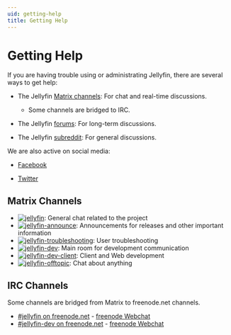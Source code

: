 ```yaml
---
uid: getting-help
title: Getting Help
---
```


# Getting Help

If you are having trouble using or administrating Jellyfin, there are several ways to get help:

* The Jellyfin [Matrix channels](https://matrix.to/#/+jellyfin:matrix.org): For chat and real-time discussions.
  * Some channels are bridged to IRC.

* The Jellyfin [forums](https://forum.jellyfin.org): For long-term discussions.

* The Jellyfin [subreddit](https://www.reddit.com/r/jellyfin): For general discussions.

We are also active on social media:

* [Facebook](https://www.facebook.com/Jellyfin-319514125331205)

* [Twitter](https://twitter.com/jellyfin)

## Matrix Channels

* <a href="https://matrix.to/#/#jellyfin:matrix.org"><img alt="jellyfin" src="https://img.shields.io/matrix/jellyfin:matrix.org.svg?logo=matrix&label=jellyfin"></a>: General chat related to the project
* <a href="https://matrix.to/#/#jellyfin-announce:matrix.org"><img alt="jellyfin-announce" src="https://img.shields.io/matrix/jellyfin-announce:matrix.org.svg?logo=matrix&label=jellyfin-announce"></a>: Announcements for releases and other important information
* <a href="https://matrix.to/#/#jellyfin-troubleshooting:matrix.org"><img alt="jellyfin-troubleshooting" src="https://img.shields.io/matrix/jellyfin-troubleshooting:matrix.org.svg?logo=matrix&label=jellyfin-troubleshooting"></a>: User troubleshooting
* <a href="https://matrix.to/#/#jellyfin-dev:matrix.org"><img alt="jellyfin-dev" src="https://img.shields.io/matrix/jellyfin-dev:matrix.org.svg?logo=matrix&label=jellyfin-dev"></a>: Main room for development communication
* <a href="https://matrix.to/#/#jellyfin-app-dev:matrix.org"><img alt="jellyfin-dev-client" src="https://img.shields.io/matrix/jellyfin-app-dev:matrix.org.svg?logo=matrix&label=jellyfin-dev-client"></a>: Client and Web development
* <a href="https://matrix.to/#/#jellyfin-offtopic:matrix.org"><img alt="jellyfin-offtopic" src="https://img.shields.io/matrix/jellyfin-offtopic:matrix.org.svg?logo=matrix&label=jellyfin-offtopic"></a>: Chat about anything

## IRC Channels
Some channels are bridged from Matrix to freenode.net channels.
* [#jellyfin on freenode.net](ircs://chat.freenode.net:6697/#jellyfin) - [freenode Webchat](https://webchat.freenode.net/#jellyfin)
* [#jellyfin-dev on freenode.net](ircs://chat.freenode.net:6697/#jellyfin-dev) - [freenode Webchat](https://webchat.freenode.net/#jellyfin-dev)
